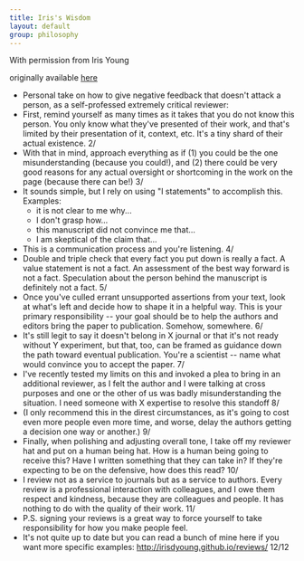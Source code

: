 ```yaml
---
title: Iris's Wisdom
layout: default
group: philosophy
---
```

With permission from Iris Young

originally available [here](https://twitter.com/irisdyoung/status/1560390684489592832)

- Personal take on how to give negative feedback that doesn't attack a person, as a self-professed extremely critical reviewer: 
- First, remind yourself as many times as it takes that you do not know this person. You only know what they've presented of their work, and that's limited by their presentation of it, context, etc. It's a tiny shard of their actual existence. 2/
- With that in mind, approach everything as if (1) you could be the one misunderstanding (because you could!), and (2) there could be very good reasons for any actual oversight or shortcoming in the work on the page (because there can be!) 3/
- It sounds simple, but I rely on using "I statements" to accomplish this. Examples:
    - it is not clear to me why...
    - I don't grasp how...
    - this manuscript did not convince me that...
    - I am skeptical of the claim that...
- This is a communication process and you're listening. 4/
- Double and triple check that every fact you put down is really a fact. A value statement is not a fact. An assessment of the best way forward is not a fact. Speculation about the person behind the manuscript is definitely not a fact. 5/
- Once you've culled errant unsupported assertions from your text, look at what's left and decide how to shape it in a helpful way. This is your primary responsibility -- your goal should be to help the authors and editors bring the paper to publication. Somehow, somewhere. 6/
- It's still legit to say it doesn't belong in X journal or that it's not ready without Y experiment, but that, too, can be framed as guidance down the path toward eventual publication. You're a scientist -- name what would convince you to accept the paper. 7/
- I've recently tested my limits on this and invoked a plea to bring in an additional reviewer, as I felt the author and I were talking at cross purposes and one or the other of us was badly misunderstanding the situation. I need someone with X expertise to resolve this standoff 8/
- (I only recommend this in the direst circumstances, as it's going to cost even more people even more time, and worse, delay the authors getting a decision one way or another.) 9/
- Finally, when polishing and adjusting overall tone, I take off my reviewer hat and put on a human being hat. How is a human being going to receive this? Have I written something that they can take in? If they're expecting to be on the defensive, how does this read? 10/
- I review not as a service to journals but as a service to authors. Every review is a professional interaction with colleagues, and I owe them respect and kindness, because they are colleagues and people. It has nothing to do with the quality of their work. 11/
- P.S. signing your reviews is a great way to force yourself to take responsibility for how you make people feel.
- It's not quite up to date but you can read a bunch of mine here if you want more specific examples: http://irisdyoung.github.io/reviews/ 12/12